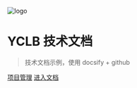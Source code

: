 ![logo](/tux.png)

# YCLB 技术文档


> 技术文档示例，使用 docsify + github


[项目管理](http://oa.yclb.com)
[进入文档](#第一级标题1)
